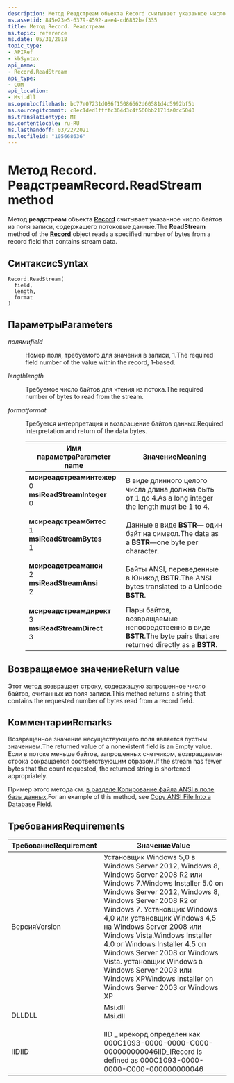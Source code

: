 ```yaml
---
description: Метод Реадстреам объекта Record считывает указанное число байтов из поля записи, содержащего потоковые данные.
ms.assetid: 845e23e5-6379-4592-aee4-cd6832baf335
title: Метод Record. Реадстреам
ms.topic: reference
ms.date: 05/31/2018
topic_type:
- APIRef
- kbSyntax
api_name:
- Record.ReadStream
api_type:
- COM
api_location:
- Msi.dll
ms.openlocfilehash: bc77e07231d086f15086662d60581d4c5992bf5b
ms.sourcegitcommit: c8ec1ded1ffffc364d3c4f560bb2171da0dc5040
ms.translationtype: MT
ms.contentlocale: ru-RU
ms.lasthandoff: 03/22/2021
ms.locfileid: "105668636"
---
```

# <a name="recordreadstream-method"></a><span data-ttu-id="dc24d-103">Метод Record. Реадстреам</span><span class="sxs-lookup"><span data-stu-id="dc24d-103">Record.ReadStream method</span></span>

<span data-ttu-id="dc24d-104">Метод **реадстреам** объекта [**Record**](record-object.md) считывает указанное число байтов из поля записи, содержащего потоковые данные.</span><span class="sxs-lookup"><span data-stu-id="dc24d-104">The **ReadStream** method of the [**Record**](record-object.md) object reads a specified number of bytes from a record field that contains stream data.</span></span>

## <a name="syntax"></a><span data-ttu-id="dc24d-105">Синтаксис</span><span class="sxs-lookup"><span data-stu-id="dc24d-105">Syntax</span></span>


```JScript
Record.ReadStream(
  field,
  length,
  format
)
```



## <a name="parameters"></a><span data-ttu-id="dc24d-106">Параметры</span><span class="sxs-lookup"><span data-stu-id="dc24d-106">Parameters</span></span>

<dl> <dt>

<span data-ttu-id="dc24d-107">*полями*</span><span class="sxs-lookup"><span data-stu-id="dc24d-107">*field*</span></span> 
</dt> <dd>

<span data-ttu-id="dc24d-108">Номер поля, требуемого для значения в записи, 1.</span><span class="sxs-lookup"><span data-stu-id="dc24d-108">The required field number of the value within the record, 1-based.</span></span>

</dd> <dt>

<span data-ttu-id="dc24d-109">*length*</span><span class="sxs-lookup"><span data-stu-id="dc24d-109">*length*</span></span> 
</dt> <dd>

<span data-ttu-id="dc24d-110">Требуемое число байтов для чтения из потока.</span><span class="sxs-lookup"><span data-stu-id="dc24d-110">The required number of bytes to read from the stream.</span></span>

</dd> <dt>

<span data-ttu-id="dc24d-111">*format*</span><span class="sxs-lookup"><span data-stu-id="dc24d-111">*format*</span></span> 
</dt> <dd>

<span data-ttu-id="dc24d-112">Требуется интерпретация и возвращение байтов данных.</span><span class="sxs-lookup"><span data-stu-id="dc24d-112">Required interpretation and return of the data bytes.</span></span>



| <span data-ttu-id="dc24d-113">Имя параметра</span><span class="sxs-lookup"><span data-stu-id="dc24d-113">Parameter name</span></span>                                                                                                                                                                                                                                                                  | <span data-ttu-id="dc24d-114">Значение</span><span class="sxs-lookup"><span data-stu-id="dc24d-114">Meaning</span></span>                                                             |
|---------------------------------------------------------------------------------------------------------------------------------------------------------------------------------------------------------------------------------------------------------------------------------|---------------------------------------------------------------------|
| <span id="msiReadStreamInteger"></span><span id="msireadstreaminteger"></span><span id="MSIREADSTREAMINTEGER"></span><dl> <span data-ttu-id="dc24d-115"><dt>**мсиреадстреаминтежер**</dt> <dt>0</dt></span><span class="sxs-lookup"><span data-stu-id="dc24d-115"><dt>**msiReadStreamInteger**</dt> <dt>0</dt></span></span> </dl> | <span data-ttu-id="dc24d-116">В виде длинного целого числа длина должна быть от 1 до 4.</span><span class="sxs-lookup"><span data-stu-id="dc24d-116">As a long integer the length must be 1 to 4.</span></span><br/>             |
| <span id="msiReadStreamBytes"></span><span id="msireadstreambytes"></span><span id="MSIREADSTREAMBYTES"></span><dl> <span data-ttu-id="dc24d-117"><dt>**мсиреадстреамбитес**</dt> <dt>1</dt></span><span class="sxs-lookup"><span data-stu-id="dc24d-117"><dt>**msiReadStreamBytes**</dt> <dt>1</dt></span></span> </dl>         | <span data-ttu-id="dc24d-118">Данные в виде **BSTR**— один байт на символ.</span><span class="sxs-lookup"><span data-stu-id="dc24d-118">The data as a **BSTR**—one byte per character.</span></span><br/>           |
| <span id="msiReadStreamAnsi"></span><span id="msireadstreamansi"></span><span id="MSIREADSTREAMANSI"></span><dl> <span data-ttu-id="dc24d-119"><dt>**мсиреадстреаманси**</dt> <dt>2</dt></span><span class="sxs-lookup"><span data-stu-id="dc24d-119"><dt>**msiReadStreamAnsi**</dt> <dt>2</dt></span></span> </dl>             | <span data-ttu-id="dc24d-120">Байты ANSI, переведенные в Юникод **BSTR**.</span><span class="sxs-lookup"><span data-stu-id="dc24d-120">The ANSI bytes translated to a Unicode **BSTR**.</span></span><br/>         |
| <span id="msiReadStreamDirect"></span><span id="msireadstreamdirect"></span><span id="MSIREADSTREAMDIRECT"></span><dl> <span data-ttu-id="dc24d-121"><dt>**мсиреадстреамдирект**</dt> <dt>3</dt></span><span class="sxs-lookup"><span data-stu-id="dc24d-121"><dt>**msiReadStreamDirect**</dt> <dt>3</dt></span></span> </dl>     | <span data-ttu-id="dc24d-122">Пары байтов, возвращаемые непосредственно в виде **BSTR**.</span><span class="sxs-lookup"><span data-stu-id="dc24d-122">The byte pairs that are returned directly as a **BSTR**.</span></span><br/> |



 

</dd> </dl>

## <a name="return-value"></a><span data-ttu-id="dc24d-123">Возвращаемое значение</span><span class="sxs-lookup"><span data-stu-id="dc24d-123">Return value</span></span>

<span data-ttu-id="dc24d-124">Этот метод возвращает строку, содержащую запрошенное число байтов, считанных из поля записи.</span><span class="sxs-lookup"><span data-stu-id="dc24d-124">This method returns a string that contains the requested number of bytes read from a record field.</span></span>

## <a name="remarks"></a><span data-ttu-id="dc24d-125">Комментарии</span><span class="sxs-lookup"><span data-stu-id="dc24d-125">Remarks</span></span>

<span data-ttu-id="dc24d-126">Возвращенное значение несуществующего поля является пустым значением.</span><span class="sxs-lookup"><span data-stu-id="dc24d-126">The returned value of a nonexistent field is an Empty value.</span></span> <span data-ttu-id="dc24d-127">Если в потоке меньше байтов, запрошенных счетчиком, возвращаемая строка сокращается соответствующим образом.</span><span class="sxs-lookup"><span data-stu-id="dc24d-127">If the stream has fewer bytes that the count requested, the returned string is shortened appropriately.</span></span>

<span data-ttu-id="dc24d-128">Пример этого метода см. [в разделе Копирование файла ANSI в поле базы данных](copy-ansi-file-into-a-database-field.md).</span><span class="sxs-lookup"><span data-stu-id="dc24d-128">For an example of this method, see [Copy ANSI File Into a Database Field](copy-ansi-file-into-a-database-field.md).</span></span>

## <a name="requirements"></a><span data-ttu-id="dc24d-129">Требования</span><span class="sxs-lookup"><span data-stu-id="dc24d-129">Requirements</span></span>



| <span data-ttu-id="dc24d-130">Требование</span><span class="sxs-lookup"><span data-stu-id="dc24d-130">Requirement</span></span> | <span data-ttu-id="dc24d-131">Значение</span><span class="sxs-lookup"><span data-stu-id="dc24d-131">Value</span></span> |
|--------------------|---------------------------------------------------------------------------------------------------------------------------------------------------------------------------------------------------------------------------------------------------------|
| <span data-ttu-id="dc24d-132">Версия</span><span class="sxs-lookup"><span data-stu-id="dc24d-132">Version</span></span><br/> | <span data-ttu-id="dc24d-133">Установщик Windows 5,0 в Windows Server 2012, Windows 8, Windows Server 2008 R2 или Windows 7.</span><span class="sxs-lookup"><span data-stu-id="dc24d-133">Windows Installer 5.0 on Windows Server 2012, Windows 8, Windows Server 2008 R2 or Windows 7.</span></span> <span data-ttu-id="dc24d-134">Установщик Windows 4,0 или установщик Windows 4,5 на Windows Server 2008 или Windows Vista.</span><span class="sxs-lookup"><span data-stu-id="dc24d-134">Windows Installer 4.0 or Windows Installer 4.5 on Windows Server 2008 or Windows Vista.</span></span> <span data-ttu-id="dc24d-135">установщик Windows в Windows Server 2003 или Windows XP</span><span class="sxs-lookup"><span data-stu-id="dc24d-135">Windows Installer on Windows Server 2003 or Windows XP</span></span><br/> |
| <span data-ttu-id="dc24d-136">DLL</span><span class="sxs-lookup"><span data-stu-id="dc24d-136">DLL</span></span><br/>     | <dl> <span data-ttu-id="dc24d-137"><dt>Msi.dll</dt></span><span class="sxs-lookup"><span data-stu-id="dc24d-137"><dt>Msi.dll</dt></span></span> </dl>                                                                                                                                                                      |
| <span data-ttu-id="dc24d-138">IID</span><span class="sxs-lookup"><span data-stu-id="dc24d-138">IID</span></span><br/>     | <span data-ttu-id="dc24d-139">IID \_ ирекорд определен как 000C1093-0000-0000-C000-000000000046</span><span class="sxs-lookup"><span data-stu-id="dc24d-139">IID\_IRecord is defined as 000C1093-0000-0000-C000-000000000046</span></span><br/>                                                                                                                                                                              |



 

 





